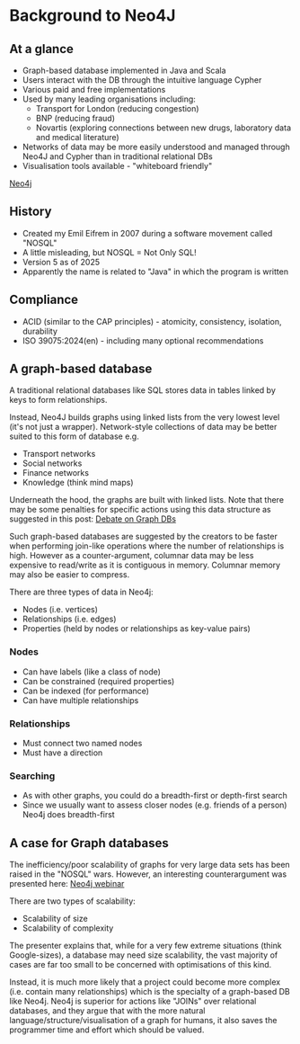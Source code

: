 # Background to Neo4J

## At a glance

- Graph-based database implemented in Java and Scala
- Users interact with the DB through the intuitive language Cypher
- Various paid and free implementations
- Used by many leading organisations including:
  - Transport for London (reducing congestion)
  - BNP (reducing fraud)
  - Novartis (exploring connections between new drugs, laboratory data and medical literature)
- Networks of data may be more easily understood and managed through Neo4J and Cypher than in traditional relational DBs
- Visualisation tools available - "whiteboard friendly"

[Neo4j](https://neo4j.com/)

## History

- Created my Emil Eifrem in 2007 during a software movement called "NOSQL"
- A little misleading, but NOSQL = Not Only SQL!
- Version 5 as of 2025
- Apparently the name is related to "Java" in which the program is written

## Compliance

- ACID (similar to the CAP principles) - atomicity, consistency, isolation, durability
- ISO 39075:2024(en) - including many optional recommendations

## A graph-based database

A traditional relational databases like SQL stores data in tables linked by keys to form relationships.

Instead, Neo4J builds graphs using linked lists from the very lowest level (it's not just a wrapper). Network-style collections of data may be better suited to this form of database e.g.

- Transport networks
- Social networks
- Finance networks
- Knowledge (think mind maps)

Underneath the hood, the graphs are built with linked lists. Note that there may be some penalties for specific actions using this data structure as suggested in this post:
[Debate on Graph DBs](https://www.theregister.com/2023/03/08/great_graph_debate_wednesday/)

Such graph-based databases are suggested by the creators to be faster when performing join-like operations where the number of relationships is high. However as a counter-argument, columnar data may be less expensive to read/write as it is contiguous in memory. Columnar memory may also be easier to compress.

There are three types of data in Neo4j:

- Nodes (i.e. vertices)
- Relationships (i.e. edges)
- Properties (held by nodes or relationships as key-value pairs)

### Nodes

- Can have labels (like a class of node)
- Can be constrained (required properties)
- Can be indexed (for performance)
- Can have multiple relationships

### Relationships

- Must connect two named nodes
- Must have a direction

### Searching

- As with other graphs, you could do a breadth-first or depth-first search
- Since we usually want to assess closer nodes (e.g. friends of a person) Neo4j does breadth-first

## A case for Graph databases

The inefficiency/poor scalability of graphs for very large data sets has been raised in the "NOSQL" wars. However, an interesting counterargument was presented here:
[Neo4j webinar](https://neo4j.com/blog/recap-intro-to-graph-databases-webinar-series-1/)

There are two types of scalability:

- Scalability of size
- Scalability of complexity

The presenter explains that, while for a very few extreme situations (think Google-sizes), a database may need size scalability, the vast majority of cases are far too small to be concerned with optimisations of this kind.

Instead, it is much more likely that a project could become more complex (i.e. contain many relationships) which is the specialty of a graph-based DB like Neo4j. Neo4j is superior for actions like "JOINs" over relational databases, and they argue that with the more natural language/structure/visualisation of a graph for humans, it also saves the programmer time and effort which should be valued.
